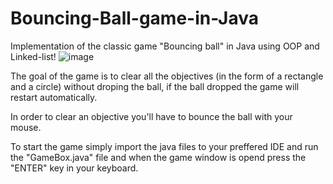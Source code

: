 # Bouncing-Ball-game-in-Java
Implementation of the classic game "Bouncing ball" in Java using OOP and Linked-list!
![image](https://github.com/BarVakrat/Bouncing-Ball-game-in-Java/assets/119732111/21fe9f57-7deb-4550-8ad5-3274a7f564aa)

The goal of the game is to clear all the objectives (in the form of a rectangle and a circle) without droping the ball, if the ball dropped the game will restart automatically.

In order to clear an objective you'll have to bounce the ball with your mouse.

To start the game simply import the java files to your preffered IDE and run the "GameBox.java" file and when the game window is
opend press the "ENTER" key in your keyboard.

 

